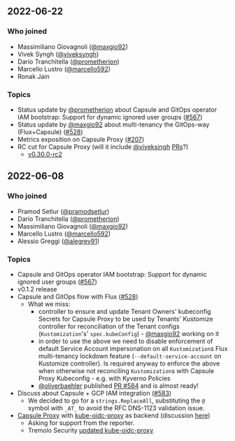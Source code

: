## 2022-06-22

### Who joined

- Massimiliano Giovagnoli ([@maxgio92](https://github.com/maxgio92))
- Vivek Syngh ([@viveksyngh](https://github.com/viveksyngh))
- Dario Tranchitella ([@prometherion](https://github.com/prometherion))
- Marcello Lustro ([@marcello592](https://github.com/marcello592))
- Ronak Jain

### Topics

- Status update by [@prometherion](https://github.com/prometherion) about Capsule and GitOps operator IAM bootstrap: Support for dynamic ignored user groups ([#567](https://github.com/clastix/capsule/issues/567))
- Status update by [@maxgio92](https://github.com/maxgio92) about multi-tenancy the GitOps-way (Flux+Capsule) ([#528](https://github.com/clastix/capsule/issues/528))
- Metrics exposition on Capsule Proxy ([#207](https://github.com/clastix/capsule-proxy/pull/207))
- RC cut for Capsule Proxy (will it include [@viveksingh](https://github.com/viveksyngh) [PRs](https://github.com/clastix/capsule-proxy/pulls/viveksyngh)?)
  - [v0.30.0-rc2](https://github.com/clastix/capsule-proxy/releases)

## 2022-06-08

### Who joined

- Pramod Setlur ([@pramodsetlur](https://github.com/pramodsetlur))
- Dario Tranchitella ([@prometherion](https://github.com/prometherion))
- Massimiliano Giovagnoli ([@maxgio92](https://github.com/maxgio92))
- Marcello Lustro ([@marcello592](https://github.com/marcello592))
- Alessio Greggi ([@alegrey91](https://github.com/alegrey91))

### Topics

- Capsule and GitOps operator IAM bootstrap: Support for dynamic ignored user groups ([#567](https://github.com/clastix/capsule/issues/567))
- v0.1.2 release
- Capsule and GitOps flow with Flux ([#528](https://github.com/clastix/capsule/issues/528))
    - What we miss:
        - controller to ensure and update Tenant Owners' kubeconfig Secrets for Capsule Proxy to be used by Tenants' Kustomize controller for reconciliation of the Tenant configs (`Kustomization`'s' `spec.kubeConfig`) - [@maxgio92](https://github.com/maxgio92) working on it
        - in order to use the above we need to disable enforcement of default Service Account impersonation on all `Kustomization`s Flux multi-tenancy lockdown feature (`--default-service-account` on Kustomize controller). Is required anyway to enforce the above when otherwise not reconciling `Kustomization`s with Capsule Proxy Kubeconfig - e.g. with Kyverno Policies
        - [@oliverbaehler](https://github.com/oliverbaehler) published [PR #584](https://github.com/clastix/capsule/pull/584) and is almost ready!
- Discuss about Capsule + GCP IAM integration ([#583](https://github.com/clastix/capsule/issues/583))
  - We decided to go for a `strings.ReplaceAll`, substituting the `@` symbol with `_AT_` to avoid the RFC DNS-1123 validation issue.
- [Capsule Proxy](https://github.com/clastix/capsule-proxy) with [kube-oidc-proxy](https://github.com/jetstack/kube-oidc-proxy) as backend (discussion [here](https://kubernetes.slack.com/archives/C03GETTJQRL/p1654590146950469))
  - Asking for support from the reporter.
  - Tremolo Security [updated kube-oidc-proxy](https://www.tremolosecurity.com/post/updating-kube-oidc-proxy)
